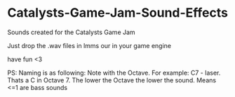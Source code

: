 # Catalysts-Game-Jam-Sound-Effects
Sounds created for the Catalysts Game Jam

Just drop the .wav files in lmms our in your game engine

have fun <3


PS: Naming is as following: Note with the Octave. For example: C7 - laser. Thats a C in Octave 7. The lower the Octave the lower the sound. Means <=1 are bass sounds 
